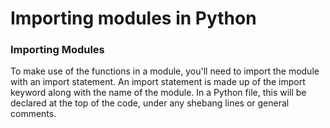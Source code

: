 <h1>Importing modules in Python</h1>
<h3>Importing Modules</h3>
To make use of the functions in a module, you'll need to import the module with an import statement. An import statement is made up of the import keyword along with the name of the module. In a Python file, this will be declared at the top of the code, under any shebang lines or general comments.
